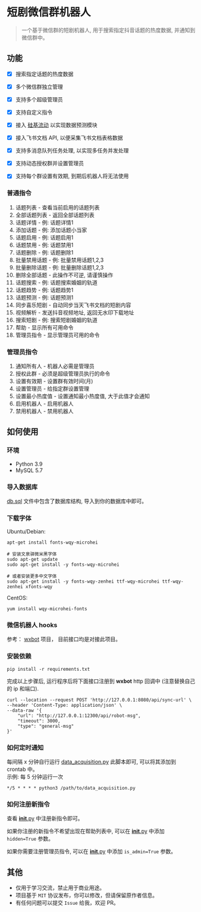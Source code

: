 # 短剧微信群机器人

> 一个基于微信群的短剧机器人, 用于搜索指定抖音话题的热度数据, 并通知到微信群中。

## 功能
- [x] 搜索指定话题的热度数据
- [x] 多个微信群独立管理
- [x] 支持多个超级管理员
- [x] 支持自定义指令
- [x] 接入 [硅基流动](https://cloud.siliconflow.cn/i/NO6ShUc3) 以实现数据预测模块
- [x] 接入飞书文档 API, 以便采集飞书文档表格数据
- [x] 支持多消息队列任务处理, 以实现多任务并发处理
- [x] 支持动态授权群并设置管理员
- [x] 支持每个群设置有效期, 到期后机器人将无法使用


### 普通指令
1. 话题列表 - 查看当前启用的话题列表
2. 全部话题列表 - 返回全部话题列表
3. 话题详情 - 例: 话题详情1
4. 添加话题 - 例: 添加话题小当家
5. 话题启用 - 例: 话题启用1
6. 话题禁用 - 例: 话题禁用1
7. 话题删除 - 例: 话题删除1
8. 批量禁用话题 - 例: 批量禁用话题1,2,3
9. 批量删除话题 - 例: 批量删除话题1,2,3
10. 删除全部话题 - 此操作不可逆, 请谨慎操作
11. 话题搜索 - 例: 话题搜索婚姻的轨道
12. 话题趋势 - 例: 话题趋势1
13. 话题预测 - 例: 话题预测1
14. 同步喜乐短剧 - 自动同步当天飞书文档的短剧内容
15. 视频解析 - 发送抖音视频地址, 返回无水印下载地址
16. 搜索短剧 - 例: 搜索短剧婚姻的轨道
17. 帮助 - 显示所有可用命令
18. 管理员指令 - 显示管理员可用的命令

### 管理员指令
1. 通知所有人 - 机器人必需是管理员
2. 授权此群 - 必须是超级管理员执行的命令
3. 设置有效期 - 设置群有效时间(月)
4. 设置管理员 - 给指定群设置管理
5. 设置最小热度值 - 设置通知最小热度值, 大于此值才会通知
6. 启用机器人 - 启用机器人
7. 禁用机器人 - 禁用机器人

## 如何使用

### 环境
- Python 3.9
- MySQL 5.7

### 导入数据库
[db.sql](db.sql) 文件中包含了数据库结构, 导入到你的数据库中即可。

### 下载字体

Ubuntu/Debian:

```shell
apt-get install fonts-wqy-microhei

# 安装文泉驿微米黑字体
sudo apt-get update
sudo apt-get install -y fonts-wqy-microhei

# 或者安装更多中文字体
sudo apt-get install -y fonts-wqy-zenhei ttf-wqy-microhei ttf-wqy-zenhei xfonts-wqy
```

CentOS:

```shell
yum install wqy-microhei-fonts
```

### 微信机器人 hooks

参考： [wxbot](https://github.com/RipperTs/wxbot) 项目， 目前接口均是对接此项目。

### 安装依赖

```shell
pip install -r requirements.txt
```

完成以上步骤后, 运行程序后将下面接口注册到 **wxbot** http 回调中 (注意替换自己的 ip 和端口).
```shell
curl --location --request POST 'http://127.0.0.1:8080/api/sync-url' \
--header 'Content-Type: application/json' \
--data-raw '{
    "url": "http://127.0.0.1:12300/api/robot-msg",
    "timeout": 3000,
    "type": "general-msg"
}'
```

### 如何定时通知

每间隔 x 分钟自行运行 [data_acquisition.py](data_acquisition.py) 此脚本即可, 可以将其添加到 crontab 中。   
示例: 每 5 分钟运行一次   
```shell
*/5 * * * * python3 /path/to/data_acquisition.py
```

### 如何注册新指令
查看 [__init__.py](commands/__init__.py) 中注册新指令即可。   

如果你注册的新指令不希望出现在帮助列表中, 可以在 [__init__.py](commands/__init__.py) 中添加 `hidden=True` 参数。      

如果你需要注册管理员指令, 可以在 [__init__.py](commands/__init__.py) 中添加 `is_admin=True` 参数。   


## 其他
- 仅用于学习交流，禁止用于商业用途。
- 项目基于 `MIT` 协议发布，你可以修改，但请保留原作者信息。
- 有任何问题可以提交 `Issue` 给我，欢迎 PR。